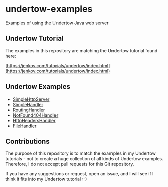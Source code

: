 # undertow-examples
Examples of using the Undertow Java web server

## Undertow Tutorial
The examples in this repository are matching the Undertow tutorial found here:

[https://jenkov.com/tutorials/undertow/index.html](https://jenkov.com/tutorials/undertow/index.html)


## Undertow Examples

- [SimpleHttpServer](https://github.com/jjenkov/undertow-examples/blob/main/src/main/java/com/jenkov/undertowexamples/SimpleHttpServer.java)
- [SimpleHandler](https://github.com/jjenkov/undertow-examples/blob/main/src/main/java/com/jenkov/undertowexamples/SimpleHandler.java)
- [RoutingHandler](https://github.com/jjenkov/undertow-examples/blob/main/src/main/java/com/jenkov/undertowexamples/RoutingHandler.java)
- [NotFound404Handler](https://github.com/jjenkov/undertow-examples/blob/main/src/main/java/com/jenkov/undertowexamples/NotFound404Handler.java)
- [HttpHeadersHandler](https://github.com/jjenkov/undertow-examples/blob/main/src/main/java/com/jenkov/undertowexamples/HttpHeadersHandler.java)
- [FileHandler](https://github.com/jjenkov/undertow-examples/blob/main/src/main/java/com/jenkov/undertowexamples/FileHandler.java)


## Contributions
The purpose of this repository is to match the examples in my Undertow tutorials - not to create a
huge collection of all kinds of Undertow examples. Therefore, I do not accept pull requests for this
Git repository.

If you have any suggestions or request, open an issue, and I will see if I think it fits into my
Undertow tutorial :-)


